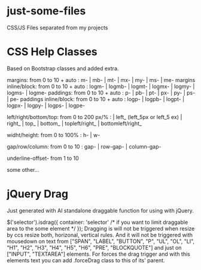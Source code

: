 # just-some-files
CSS/JS Files separated from my projects

# CSS Help Classes
Based on Bootstrap classes and added extra.

margins: from 0 to 10 + auto : m- | mb- | mt- | mx- | my- | ms- | me-
margins inline/block: from 0 to 10 + auto : logm- | logmb- | logmt- | logmx- | logmy- | logms- | logme-
paddings: from 0 to 10 + auto : p- | pb- | pt- | px- | py- | ps- | pe-
paddings inline/block: from 0 to 10 + auto : logp- | logpb- | logpt- | logpx- | logpy- | logps- | logpe-

left/right/bottom/top: from 0 to 200 px/% : | left_ (left_5px or left_5 ex) | right_ | top_ | bottom_ | topleft/right_ | bottomleft/right_

widht/height: from 0 to 100% : h- | w-

gap/row/column: from 0 to 10 : gap- | row-gap- | column-gap-

underline-offset- from 1 to 10

some other…

# jQuery Drag
Just generated with AI standalone draggable function for using with jQuery.

$('selector').isdrag({ container: 'selector' /* if you want to limit draggable area to the some element */ });
Dragging is will not be triggered when resize by ccs resize both, horizonal, vertical rules.
And it will not be triggered with mousedown on text from ["SPAN", "LABEL", "BUTTON", "P", "UL", "OL", "LI", "H1", "H2", "H3", "H4", "H5", "H6", "PRE", "BLOCKQUOTE"] and just on ["INPUT", "TEXTAREA"] elements.
For forces the drag trigger and with this elements text you can add .forceDrag class to this of its' parent.
